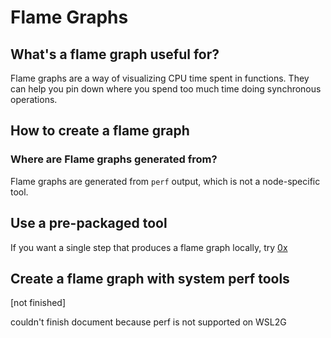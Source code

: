 # Flame Graphs

## What's a flame graph useful for?

Flame graphs are a way of visualizing CPU time spent in functions. They can help you pin down where you spend too much time doing synchronous operations.

## How to create a flame graph

### Where are Flame graphs generated from?

Flame graphs are generated from `perf` output, which is not a node-specific tool.

## Use a pre-packaged tool

If you want a single step that produces a flame graph locally, try [0x](https://www.npmjs.com/package/0x)

## Create a flame graph with system perf tools

[not finished]

couldn't finish document because perf is not supported on WSL2G